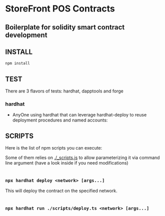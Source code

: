 # StoreFront POS Contracts

## Boilerplate for  solidity smart contract development

## INSTALL

```bash
npm install
```

## TEST

There are 3 flavors of tests: hardhat, dapptools and forge

### hardhat

-   AnyOne using hardhat that can leverage hardhat-deploy to reuse deployment procedures and named accounts:



## SCRIPTS

Here is the list of npm scripts you can execute:

Some of them relies on [./\_scripts.js](./_scripts.js) to allow parameterizing it via command line argument (have a look inside if you need modifications)
<br/><br/>

### `npx hardhat deploy <network> [args...]`

This will deploy the contract on the specified network.
<br/><br/>


### `npx hardhat run ./scripts/deploy.ts <network> [args...]`




